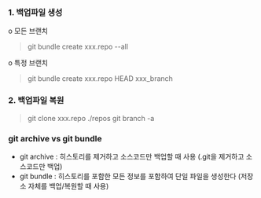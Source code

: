 ### 1. 백업파일 생성

o 모든 브랜치
>git bundle create xxx.repo --all

o 특정 브랜치
>git bundle create xxx.repo HEAD xxx_branch

### 2. 백업파일 복원

>git clone xxx.repo ./repos
>git branch -a

### git archive vs git bundle
- git archive : 히스토리를 제거하고 소스코드만 백업할 때 사용 (.git을 제거하고 소스코드만 백업)
- git bundle : 히스토리를 포함한 모든 정보를 포함하여 단일 파일을 생성한다 (저장소 자체를 백업/복원할 때 사용)
